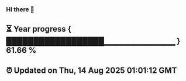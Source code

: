 ### Hi there 👋
⏳ Year progress { ██████████████████▁▁▁▁▁▁▁▁▁▁▁▁ } 61.66 %
---
⏰ Updated on Thu, 14 Aug 2025 01:01:12 GMT
---
